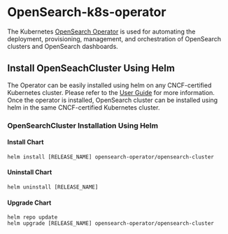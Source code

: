 # OpenSearch-k8s-operator

The Kubernetes [OpenSearch Operator](https://github.com/Opster/opensearch-k8s-operator) is used for automating the deployment, provisioning, management, and orchestration of OpenSearch clusters and OpenSearch dashboards.

## Install OpenSeachCluster Using Helm
The Operator can be easily installed using helm on any CNCF-certified Kubernetes cluster. Please refer to the [User Guide](https://github.com/Opster/opensearch-k8s-operator/blob/main/docs/userguide/main.md) for more information.
Once the operator is installed, OpenSearch cluster can be installed using helm in the same CNCF-certified Kubernetes cluster.

### OpenSearchCluster Installation Using Helm

#### Install Chart
```
helm install [RELEASE_NAME] opensearch-operator/opensearch-cluster
```
#### Uninstall Chart
```
helm uninstall [RELEASE_NAME]
```
#### Upgrade Chart
```
helm repo update
helm upgrade [RELEASE_NAME] opensearch-operator/opensearch-cluster
```